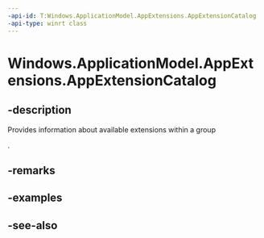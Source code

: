 ----api-id: T:Windows.ApplicationModel.AppExtensions.AppExtensionCatalog
-api-type: winrt class
---<!-- Class syntax.public class AppExtensionCatalog : Windows.ApplicationModel.AppExtensions.IAppExtensionCatalog--># Windows.ApplicationModel.AppExtensions.AppExtensionCatalog## -descriptionProvides information about available extensions within a group<!--what's a group-->.## -remarks## -examples## -see-also